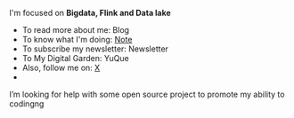 I'm focused on **Bigdata,  Flink and Data lake**
- To read more about me: Blog
- To know what I'm doing: [Note](https://xuf-95.github.io/logseq-notes-repo/#/page/contents)
- To subscribe my newsletter: Newsletter
- To My Digital Garden: YuQue
- Also, follow me on: [X](https://twitter.com/home)
- 
  
I’m looking for help with some open source project to promote my ability to codingng



